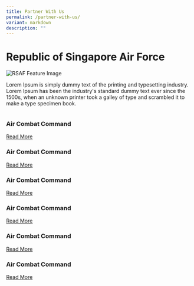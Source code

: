 ```yaml
---
title: Partner With Us
permalink: /partner-with-us/
variant: markdown
description: ""
---
```

<h1> Republic of Singapore Air Force</h1>
<img alt="RSAF Feature Image" src="https://static1.straitstimes.com.sg/s3fs-public/styles/large30x20/public/articles/2021/05/24/yq-rsaf-24052025.jpg?VersionId=Tls5k2P1aPwDf.V.RXmzxGL5oTkQeWas">
<p>Lorem Ipsum&nbsp;is simply dummy text of the printing and typesetting industry. Lorem Ipsum has been the industry's standard dummy text ever since the 1500s, when an unknown printer took a galley of type and scrambled it to make a type specimen book.</p>

<div class="row">
	<div class="col">
	 <div class="card sgds">
		 <img src="https://www.mindef.gov.sg/web/wcm/connect/rsaf/f09f28d1-14c2-45a5-9477-527222cae18d/Air-Combat-Command.png?MOD=AJPERES&amp;CACHEID=ROOTWORKSPACE.Z18\_1QK41482L8HD90QOSSLBSG34O4-f09f28d1-14c2-45a5-9477-527222cae18d-mBdlcG7" alt="" class="card-img-top"> 
		 <div class="card-body"> 
			 <h3 class="card-title">Air Combat Command</h3> 
			 <a href="https://www.mindef.gov.sg/web/portal/rsaf/rsaf-forces/commands/detail/air-combat-command" class="card-link">Read More</a>
		 </div>
		</div>
	</div>
<div class="col">
	 <div class="card sgds">
		 <img src="https://www.mindef.gov.sg/web/wcm/connect/rsaf/f09f28d1-14c2-45a5-9477-527222cae18d/Air-Combat-Command.png?MOD=AJPERES&amp;CACHEID=ROOTWORKSPACE.Z18\_1QK41482L8HD90QOSSLBSG34O4-f09f28d1-14c2-45a5-9477-527222cae18d-mBdlcG7" alt="" class="card-img-top"> 
		 <div class="card-body"> 
			 <h3 class="card-title">Air Combat Command</h3> 
			 <a href="https://www.mindef.gov.sg/web/portal/rsaf/rsaf-forces/commands/detail/air-combat-command" class="card-link">Read More</a>
		 </div>
		</div>
	</div>
	<div class="col">
	 <div class="card sgds">
		 <img src="https://www.mindef.gov.sg/web/wcm/connect/rsaf/f09f28d1-14c2-45a5-9477-527222cae18d/Air-Combat-Command.png?MOD=AJPERES&amp;CACHEID=ROOTWORKSPACE.Z18\_1QK41482L8HD90QOSSLBSG34O4-f09f28d1-14c2-45a5-9477-527222cae18d-mBdlcG7" alt="" class="card-img-top"> 
		 <div class="card-body"> 
			 <h3 class="card-title">Air Combat Command</h3> 
			 <a href="https://www.mindef.gov.sg/web/portal/rsaf/rsaf-forces/commands/detail/air-combat-command" class="card-link">Read More</a>
		 </div>
		</div>
	</div>
</div>
<div class="row">
	<div class="col">
	 <div class="card sgds">
		 <img src="https://www.mindef.gov.sg/web/wcm/connect/rsaf/f09f28d1-14c2-45a5-9477-527222cae18d/Air-Combat-Command.png?MOD=AJPERES&amp;CACHEID=ROOTWORKSPACE.Z18\_1QK41482L8HD90QOSSLBSG34O4-f09f28d1-14c2-45a5-9477-527222cae18d-mBdlcG7" alt="" class="card-img-top"> 
		 <div class="card-body"> 
			 <h3 class="card-title">Air Combat Command</h3> 
			 <a href="https://www.mindef.gov.sg/web/portal/rsaf/rsaf-forces/commands/detail/air-combat-command" class="card-link">Read More</a>
		 </div>
		</div>
	</div>
<div class="col">
	 <div class="card sgds">
		 <img src="https://www.mindef.gov.sg/web/wcm/connect/rsaf/f09f28d1-14c2-45a5-9477-527222cae18d/Air-Combat-Command.png?MOD=AJPERES&amp;CACHEID=ROOTWORKSPACE.Z18\_1QK41482L8HD90QOSSLBSG34O4-f09f28d1-14c2-45a5-9477-527222cae18d-mBdlcG7" alt="" class="card-img-top"> 
		 <div class="card-body"> 
			 <h3 class="card-title">Air Combat Command</h3> 
			 <a href="https://www.mindef.gov.sg/web/portal/rsaf/rsaf-forces/commands/detail/air-combat-command" class="card-link">Read More</a>
		 </div>
		</div>
	</div>
	<div class="col">
	 <div class="card sgds">
		 <img src="https://www.mindef.gov.sg/web/wcm/connect/rsaf/f09f28d1-14c2-45a5-9477-527222cae18d/Air-Combat-Command.png?MOD=AJPERES&amp;CACHEID=ROOTWORKSPACE.Z18\_1QK41482L8HD90QOSSLBSG34O4-f09f28d1-14c2-45a5-9477-527222cae18d-mBdlcG7" alt="" class="card-img-top"> 
		 <div class="card-body"> 
			 <h3 class="card-title">Air Combat Command</h3> 
			 <a href="https://www.mindef.gov.sg/web/portal/rsaf/rsaf-forces/commands/detail/air-combat-command" class="card-link">Read More</a>
		 </div>
		</div>
	</div>
</div>